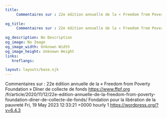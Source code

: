 ```yaml
---
title: 
     Commentaires sur : 22e édition annuelle de la « Freedom from Poverty Foundation » Dîner de collecte de fonds
    
og_title: 
     Commentaires sur : 22e édition annuelle de la « Freedom from Poverty Foundation » Dîner de collecte de fonds
    
og_description: No Description
og_image: No Image
og_image_width: Unknown Width
og_image_height: Unknown Height
links:
   hreflangs:

layout: layouts/base.njk
---
```

Commentaires sur : 22e édition annuelle de la « Freedom from Poverty
Foundation » Dîner de collecte de fonds  https://www.ffpf.org
/fr/article/2020/11/12/22e-edition-annuelle-de-la-freedom-from-poverty-
foundation-diner-de-collecte-de-fonds/  Fondation pour la libération de la
pauvreté  Fri, 19 May 2023 12:33:21 +0000  hourly  1
https://wordpress.org/?v=6.4.3

